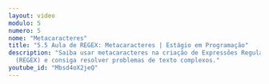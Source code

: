 ```yaml
---
layout: video
modulo: 5
numero: 5
nome: "Metacaracteres"
title: "5.5 Aula de REGEX: Metacaracteres | Estágio em Programação"
description: "Saiba usar metacaracteres na criação de Expressões Regulares
  (REGEX) e consiga resolver problemas de texto complexos."
youtube_id: "Mbsd4oX2jeQ"
---
```


